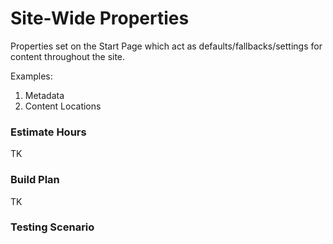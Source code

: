 # Site-Wide Properties

Properties set on the Start Page which act as defaults/fallbacks/settings for content throughout the site.

Examples:

1. Metadata
2. Content Locations

### Estimate Hours

TK

### Build Plan

TK

### Testing Scenario



